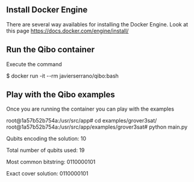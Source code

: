 ## Install Docker Engine
There are several way availables  for  installing the Docker Engine. Look at this page https://docs.docker.com/engine/install/

## Run the Qibo container
Execute the command

$ docker run -it --rm javierserrano/qibo:bash

## Play with the Qibo examples
Once you are running the container you can play with the examples

root@1a57b52b754a:/usr/src/app# cd examples/grover3sat/
root@1a57b52b754a:/usr/src/app/examples/grover3sat# python main.py

Qubits encoding the solution: 10

Total number of qubits used:  19

Most common bitstring: 0110000101

Exact cover solution:  0110000101

